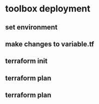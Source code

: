 # toolbox deployment

## set environment

## make changes to variable.tf

## terraform init

## terraform plan

## terraform plan
